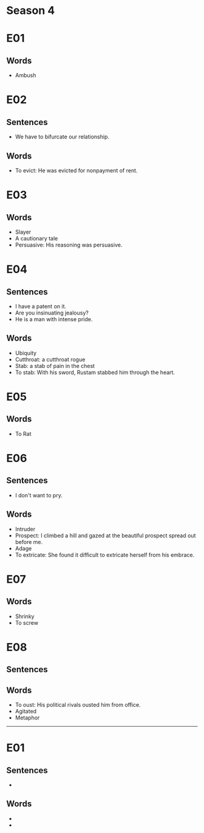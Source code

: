 # Season 4

# E01

## Words

- Ambush

# E02

## Sentences

- We have to bifurcate our relationship.

## Words

- To evict: He was evicted for nonpayment of rent.

# E03

## Words

- Slayer
- A cautionary tale
- Persuasive: His reasoning was persuasive.

# E04

## Sentences

- I have a patent on it.
- Are you insinuating jealousy?
- He is a man with intense pride.

## Words

- Ubiquity
- Cutthroat: a cutthroat rogue
- Stab: a stab of pain in the chest
- To stab: With his sword, Rustam stabbed him through the heart.

# E05

## Words

- To Rat

# E06

## Sentences

- I don't want to pry.

## Words

- Intruder
- Prospect: I climbed a hill and gazed at the beautiful prospect spread out before me.
- Adage
- To extricate: She found it difficult to extricate herself from his embrace.

# E07

## Words

- Shrinky
- To screw

# E08

## Sentences

## Words

- To oust: His political rivals ousted him from office.
- Agitated
- Metaphor

---

# E01

## Sentences

- 

## Words

- 
-